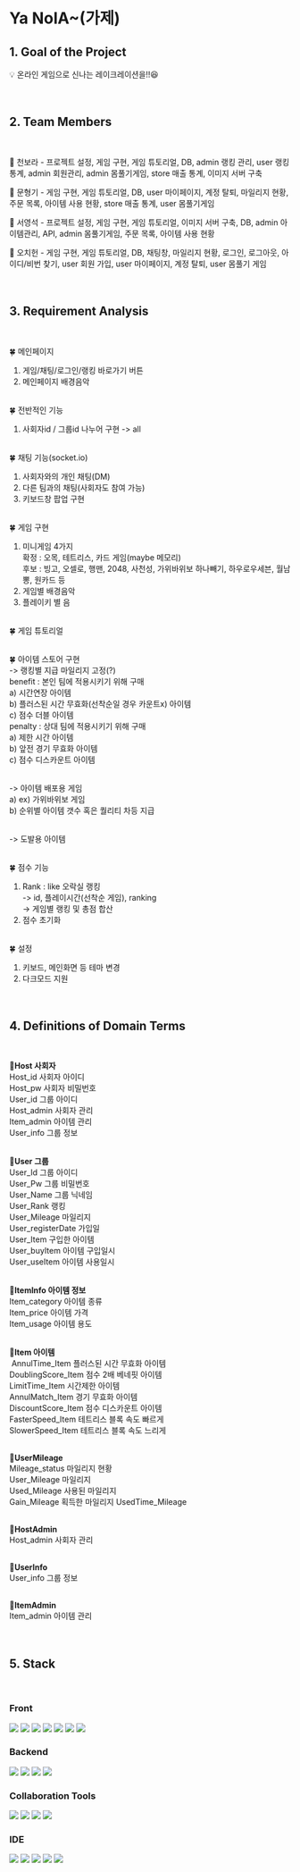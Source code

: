 # Ya NolA~(가제)

<h2>1. Goal of the Project</h2>

:bulb: 온라인 게임으로 신나는 레이크레이션을!!😆<br><br><br>

<h2>2. Team Members</h2><br>

:seedling: 천보라 - 프로젝트 설정, 게임 구현, 게임 튜토리얼, DB, admin 랭킹 관리, user 랭킹 통계, admin 회원관리, admin 몸풀기게임, store 매출 통계, 이미지 서버 구축<br>

:seedling: 문형기 - 게임 구현, 게임 튜토리얼, DB, user 마이페이지, 계정 탈퇴, 마일리지 현황, 주문 목록, 아이템 사용 현황, store 매출 통계, user 몸풀기게임<br>

:seedling: 서영석 - 프로젝트 설정, 게임 구현, 게임 튜토리얼, 이미지 서버 구축, DB, admin 아이템관리, API, admin 몸풀기게임, 주문 목록, 아이템 사용 현황<br>

:seedling: 오치헌 - 게임 구현, 게임 튜토리얼, DB, 채팅창, 마일리지 현황, 로그인, 로그아웃, 아이디/비번 찾기, user 회원 가입, user 마이페이지, 계정 탈퇴, user 몸풀기 게임<br><br><br>

<h2>3. Requirement Analysis</h2><br>

 :four_leaf_clover: 메인페이지<br>
 1) 게임/채팅/로그인/랭킹 바로가기 버튼<br>
 2) 메인페이지 배경음악<br><br>


 :four_leaf_clover: 전반적인 기능<br>
 1) 사회자id / 그룹id 나누어 구현 -> all<br><br>


 :four_leaf_clover: 채팅 기능(socket.io)<br>
 1) 사회자와의 개인 채팅(DM)<br>
 2) 다른 팀과의 채팅(사회자도 참여 가능)<br>
 3) 키보드창 팝업 구현<br><br>


 :four_leaf_clover: 게임 구현<br>
 1) 미니게임 4가지<br>
    확정 : 오목, 테트리스, 카드 게임(maybe 메모리)<br>
    후보 : 빙고, 오셀로, 행맨, 2048, 사천성, 가위바위보 하나빼기, 하우로우세븐, 월남뽕, 원카드 등<br>
 2) 게임별 배경음악<br>
 3) 플레이키 별 음<br><br>


 :four_leaf_clover: 게임 튜토리얼<br><br>


 :four_leaf_clover: 아이템 스토어 구현<br>
 -> 랭킹별 지급 마일리지 고정(?)<br>
 benefit : 본인 팀에 적용시키기 위해 구매<br>
    a) 시간연장 아이템<br>
    b) 플러스된 시간 무효화(선착순일 경우 카운트x) 아이템<br>
    c) 점수 더블 아이템<br>
 penalty : 상대 팀에 적용시키기 위해 구매<br>
    a) 제한 시간 아이템<br>
    b) 앞전 경기 무효화 아이템<br>
    c) 점수 디스카운트 아이템<br><br>

 -> 아이템 배포용 게임<br>
    a) ex) 가위바위보 게임<br>
    b) 순위별 아이템 갯수 혹은 퀄리티 차등 지급<br><br>

-> 도발용 아이템<br><br>


 :four_leaf_clover: 점수 기능<br>
 1) Rank : like 오락실 랭킹<br>
    -> id, 플레이시간(선착순 게임), ranking<br>
    -> 게임별 랭킹 및 총점 합산<br>
 2) 점수 초기화<br><br>


 :four_leaf_clover: 설정
 1) 키보드, 메인화면 등 테마 변경
 2) 다크모드 지원<br><br><br>


<h2>4. Definitions of Domain Terms</h2><br>

**:sunflower:Host 사회자**<br>
Host_id 사회자 아이디<br>
Host_pw 사회자 비밀번호<br>
User_id 그룹 아이디<br>
Host_admin 사회자 관리<br>
Item_admin 아이템 관리<br>
User_info 그룹 정보<br><br>


:sunflower:**User 그룹**<br>
User_Id 그룹 아이디<br>
User_Pw 그룹 비밀번호<br>
User_Name 그룹 닉네임<br>
User_Rank 랭킹<br>
User_Mileage 마일리지<br> 
User_registerDate 가입일<br>
User_Item 구입한 아이템<br>
User_buyItem 아이템 구입일시<br>
User_useItem 아이템 사용일시<br><br>
  
:sunflower:**ItemInfo 아이템 정보**<br>
Item_category 아이템 종류<br>
Item_price 아이템 가격  
Item_usage 아이템 용도<br><br>

:sunflower:**Item 아이템**<br>
&nbsp;AnnulTime_Item 플러스된 시간 무효화 아이템<br>
DoublingScore_Item 점수 2배 베네핏 아이템<br>
LimitTime_Item 시간제한 아이템<br>
AnnulMatch_Item 경기 무효화 아이템<br>
DiscountScore_Item 점수 디스카운트 아이템<br>
FasterSpeed_Item 테트리스 블록 속도 빠르게<br>
SlowerSpeed_Item 테트리스 블록 속도 느리게<br><br>

:sunflower:**UserMileage**<br>
Mileage_status 마일리지 현황<br>
User_Mileage 마일리지<br> 
Used_Mileage 사용된 마일리지<br>
Gain_Mileage 획득한 마일리지
UsedTime_Mileage <br><br>

:sunflower:**HostAdmin**<br>
Host_admin 사회자 관리<br><br>

:sunflower:**UserInfo**<br>
User_info 그룹 정보<br><br>

:sunflower:**ItemAdmin**<br>
Item_admin 아이템 관리<br><br><br>

<h2>5. Stack</h2><br>
<div>
<p>
<h3>Front</h3>
<img src="https://img.shields.io/badge/html-E34F26?style=for-the-badge&logo=html5&logoColor=white">
<img src="https://img.shields.io/badge/css-1572B6?style=for-the-badge&logo=css3&logoColor=white">
<img src="https://img.shields.io/badge/react-61DAFB?style=for-the-badge&logo=react&logoColor=black">
<img src="https://img.shields.io/badge/next.js-4FC08D?style=for-the-badge&logo=next.js&logoColor=white">
<img src="https://img.shields.io/badge/javascript-F7DF1E?style=for-the-badge&logo=javascript&logoColor=black">
<img src="https://img.shields.io/badge/Tailwind CSS-06B6D4?style=for-the-badge&logo=Tailwind CSS&logoColor=black">
<img src="https://img.shields.io/badge/PostCSS-DD3A0A?style=for-the-badge&logo=PostCSS&logoColor=black">
</p>
</div>
<div>
<p>
<h3>Backend</h3>
<img src="https://img.shields.io/badge/JAVA-007396?style=for-the-badge&logo=java&logoColor=white">
<img src="https://img.shields.io/badge/SpringBoot-6DB33F?style=for-the-badge&logo=SpringBoot&logoColor=white">
<img src="https://img.shields.io/badge/oracle-FF9E0F?style=for-the-badge&logo=oracle&logoColor=white">
<img src="https://img.shields.io/badge/apache tomcat-F8DC75?style=for-the-badge&logo=apachetomcat&logoColor=white">
</p>
</div>
<div>
 <p>
  <h3>Collaboration Tools</h3>
 <img src="https://img.shields.io/badge/slack-4A154B?style=for-the-badge&logo=slack&logoColor=white">
 <img src="https://img.shields.io/badge/zoom-1C9AD6?style=for-the-badge&logo=zoom&logoColor=white">
 <img src="https://img.shields.io/badge/github-232F3E?style=for-the-badge&logo=github&logoColor=white">
 <img src="https://img.shields.io/badge/discord-5865F2?style=for-the-badge&logo=discord&logoColor=white">
 </p>
</div>
<div>
 <p>
  <h3>IDE</h3>
 <img src="https://img.shields.io/badge/Eclipse IDE-2C2255?style=for-the-badge&logo=Eclipse IDE&logoColor=white">
 <img src="https://img.shields.io/badge/Visual Studio Code-007ACC?style=for-the-badge&logo=Visual Studio Code&logoColor=white">
 <img src="https://img.shields.io/badge/MySQL-4479A1?style=for-the-badge&logo=MySQL&logoColor=white">
 <img src="https://img.shields.io/badge/IntelliJ IDEA-000000?style=for-the-badge&logo=IntelliJ IDEA&logoColor=black">
 <img src="https://img.shields.io/badge/SQLite-003B57?style=for-the-badge&logo=SQLite&logoColor=white">
 </p>
</div>

